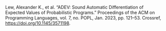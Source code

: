 Lew, Alexander K., et al. “ADEV: Sound Automatic Differentiation of Expected Values of Probabilistic Programs.” Proceedings of the ACM on Programming Languages, vol. 7, no. POPL, Jan. 2023, pp. 121–53. Crossref, <a href='https://doi.org/10.1145/3571198' target='_blank'>https://doi.org/10.1145/3571198</a>.